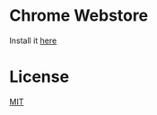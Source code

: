 # Chrome Webstore

Install it [here](https://chrome.google.com/webstore/detail/form-fodder/objenpgnggpejjldkaminalgkgfaickd)

# License

[MIT](https://opensource.org/licenses/MIT)